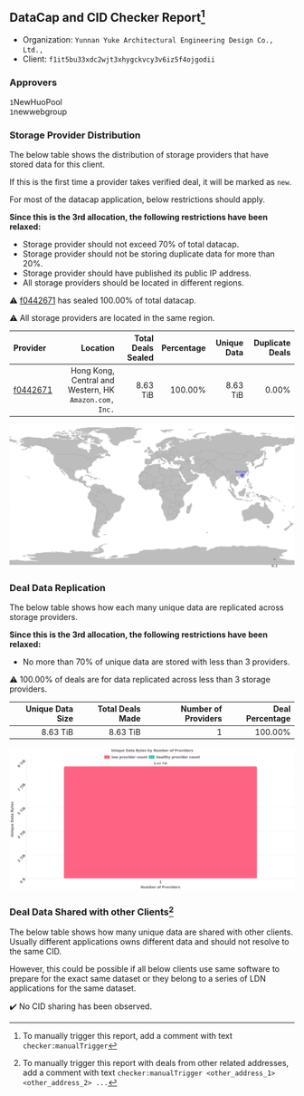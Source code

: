 ## DataCap and CID Checker Report[^1]
 - Organization: `Yunnan Yuke Architectural Engineering Design Co., Ltd.,`
 - Client: `f1it5bu33xdc2wjt3xhygckvcy3v6iz5f4ojgodii`
### Approvers
`1`NewHuoPool<br/>`1`newwebgroup

### Storage Provider Distribution
The below table shows the distribution of storage providers that have stored data for this client.

If this is the first time a provider takes verified deal, it will be marked as `new`.

For most of the datacap application, below restrictions should apply.

**Since this is the 3rd allocation, the following restrictions have been relaxed:**
 - Storage provider should not exceed 70% of total datacap.
 - Storage provider should not be storing duplicate data for more than 20%.
 - Storage provider should have published its public IP address.
 - All storage providers should be located in different regions.

⚠️ [f0442671](https://filfox.info/en/address/f0442671) has sealed 100.00% of total datacap.

⚠️ All storage providers are located in the same region.

| Provider                                            |                                                  Location | Total Deals Sealed | Percentage | Unique Data | Duplicate Deals |
| :-------------------------------------------------- | --------------------------------------------------------: | -----------------: | ---------: | ----------: | --------------: |
| [f0442671](https://filfox.info/en/address/f0442671) | Hong Kong, Central and Western, HK<br/>`Amazon.com, Inc.` |           8.63 TiB |    100.00% |    8.63 TiB |           0.00% |

<img src="https://raw.githubusercontent.com/data-preservation-programs/filplus-checker-assets/main/filecoin-project/filecoin-plus-large-datasets/issues/999/1679425479860.png"/>

### Deal Data Replication
The below table shows how each many unique data are replicated across storage providers.


**Since this is the 3rd allocation, the following restrictions have been relaxed:**
- No more than 70% of unique data are stored with less than 3 providers.

⚠️ 100.00% of deals are for data replicated across less than 3 storage providers.

| Unique Data Size | Total Deals Made | Number of Providers | Deal Percentage |
| ---------------: | ---------------: | ------------------: | --------------: |
|         8.63 TiB |         8.63 TiB |                   1 |         100.00% |

<img src="https://raw.githubusercontent.com/data-preservation-programs/filplus-checker-assets/main/filecoin-project/filecoin-plus-large-datasets/issues/999/1679425482816.png"/>

### Deal Data Shared with other Clients[^3]
The below table shows how many unique data are shared with other clients.
Usually different applications owns different data and should not resolve to the same CID.

However, this could be possible if all below clients use same software to prepare for the exact same dataset or they belong to a series of LDN applications for the same dataset.

✔️ No CID sharing has been observed.

[^1]: To manually trigger this report, add a comment with text `checker:manualTrigger`

[^2]: Deals from those addresses are combined into this report as they are specified with `checker:manualTrigger`

[^3]: To manually trigger this report with deals from other related addresses, add a comment with text `checker:manualTrigger <other_address_1> <other_address_2> ...`
